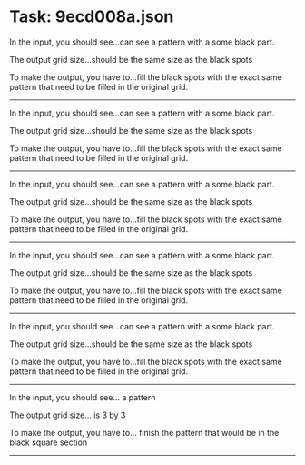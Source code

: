 # Task: 9ecd008a.json

In the input, you should see...can see a pattern with a some black part.

The output grid size...should be the same size as the black spots

To make the output, you have to...fill the black spots with the exact same pattern that need to be filled in the original grid.

---

In the input, you should see...can see a pattern with a some black part.

The output grid size...should be the same size as the black spots

To make the output, you have to...fill the black spots with the exact same pattern that need to be filled in the original grid.

---

In the input, you should see...can see a pattern with a some black part.

The output grid size...should be the same size as the black spots

To make the output, you have to...fill the black spots with the exact same pattern that need to be filled in the original grid.

---

In the input, you should see...can see a pattern with a some black part.

The output grid size...should be the same size as the black spots

To make the output, you have to...fill the black spots with the exact same pattern that need to be filled in the original grid.

---

In the input, you should see...can see a pattern with a some black part.

The output grid size...should be the same size as the black spots

To make the output, you have to...fill the black spots with the exact same pattern that need to be filled in the original grid.

---

In the input, you should see... a pattern

The output grid size... is 3 by 3

To make the output, you have to... finish the pattern that would be in the black square section

---

